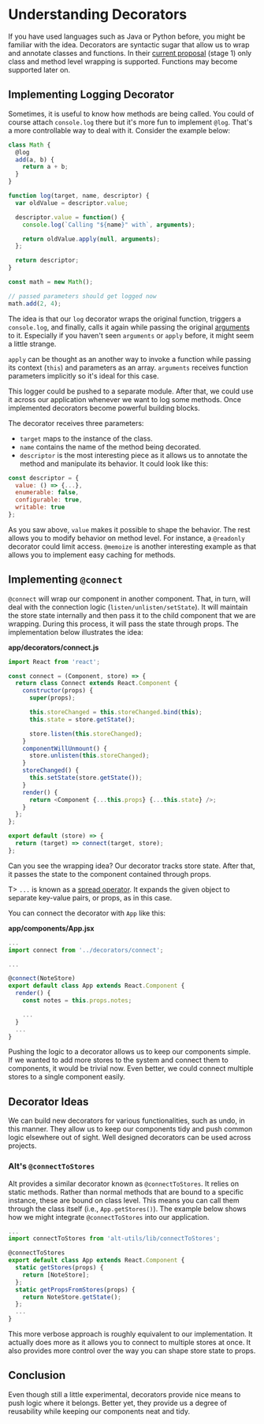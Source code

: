 # Understanding Decorators

If you have used languages such as Java or Python before, you might be familiar with the idea. Decorators are syntactic sugar that allow us to wrap and annotate classes and functions. In their [current proposal](https://github.com/wycats/javascript-decorators) (stage 1) only class and method level wrapping is supported. Functions may become supported later on.

## Implementing Logging Decorator

Sometimes, it is useful to know how methods are being called. You could of course attach `console.log` there but it's more fun to implement `@log`. That's a more controllable way to deal with it. Consider the example below:

```javascript
class Math {
  @log
  add(a, b) {
    return a + b;
  }
}

function log(target, name, descriptor) {
  var oldValue = descriptor.value;

  descriptor.value = function() {
    console.log(`Calling "${name}" with`, arguments);

    return oldValue.apply(null, arguments);
  };

  return descriptor;
}

const math = new Math();

// passed parameters should get logged now
math.add(2, 4);
```

The idea is that our `log` decorator wraps the original function, triggers a `console.log`, and finally, calls it again while passing the original [arguments](https://developer.mozilla.org/en/docs/Web/JavaScript/Reference/Functions/arguments) to it. Especially if you haven't seen `arguments` or `apply` before, it might seem a little strange.

`apply` can be thought as an another way to invoke a function while passing its context (`this`) and parameters as an array. `arguments` receives function parameters implicitly so it's ideal for this case.

This logger could be pushed to a separate module. After that, we could use it across our application whenever we want to log some methods. Once implemented decorators become powerful building blocks.

The decorator receives three parameters:

* `target` maps to the instance of the class.
* `name` contains the name of the method being decorated.
* `descriptor` is the most interesting piece as it allows us to annotate the method and manipulate its behavior. It could look like this:

```javascript
const descriptor = {
  value: () => {...},
  enumerable: false,
  configurable: true,
  writable: true
};
```

As you saw above, `value` makes it possible to shape the behavior. The rest allows you to modify behavior on method level. For instance, a `@readonly` decorator could limit access. `@memoize` is another interesting example as that allows you to implement easy caching for methods.

## Implementing `@connect`

`@connect` will wrap our component in another component. That, in turn, will deal with the connection logic (`listen/unlisten/setState`). It will maintain the store state internally and then pass it to the child component that we are wrapping. During this process, it will pass the state through props. The implementation below illustrates the idea:

**app/decorators/connect.js**

```javascript
import React from 'react';

const connect = (Component, store) => {
  return class Connect extends React.Component {
    constructor(props) {
      super(props);

      this.storeChanged = this.storeChanged.bind(this);
      this.state = store.getState();

      store.listen(this.storeChanged);
    }
    componentWillUnmount() {
      store.unlisten(this.storeChanged);
    }
    storeChanged() {
      this.setState(store.getState());
    }
    render() {
      return <Component {...this.props} {...this.state} />;
    }
  };
};

export default (store) => {
  return (target) => connect(target, store);
};
```

Can you see the wrapping idea? Our decorator tracks store state. After that, it passes the state to the component contained through props.

T> `...` is known as a [spread operator](https://github.com/sebmarkbage/ecmascript-rest-spread). It expands the given object to separate key-value pairs, or props, as in this case.

You can connect the decorator with `App` like this:

**app/components/App.jsx**

```javascript
...
import connect from '../decorators/connect';

...

@connect(NoteStore)
export default class App extends React.Component {
  render() {
    const notes = this.props.notes;

    ...
  }
  ...
}
```

Pushing the logic to a decorator allows us to keep our components simple. If we wanted to add more stores to the system and connect them to components, it would be trivial now. Even better, we could connect multiple stores to a single component easily.

## Decorator Ideas

We can build new decorators for various functionalities, such as undo, in this manner. They allow us to keep our components tidy and push common logic elsewhere out of sight. Well designed decorators can be used across projects.

### Alt's `@connectToStores`

Alt provides a similar decorator known as `@connectToStores`. It relies on static methods.  Rather than normal methods that are bound to a specific instance, these are bound on class level. This means you can call them through the class itself (i.e., `App.getStores()`). The example below shows how we might integrate `@connectToStores` into our application.

```javascript
...
import connectToStores from 'alt-utils/lib/connectToStores';

@connectToStores
export default class App extends React.Component {
  static getStores(props) {
    return [NoteStore];
  };
  static getPropsFromStores(props) {
    return NoteStore.getState();
  };
  ...
}
```

This more verbose approach is roughly equivalent to our implementation. It actually does more as it allows you to connect to multiple stores at once. It also provides more control over the way you can shape store state to props.

## Conclusion

Even though still a little experimental, decorators provide nice means to push logic where it belongs. Better yet, they provide us a degree of reusability while keeping our components neat and tidy.
